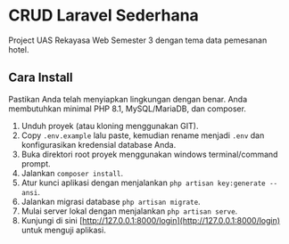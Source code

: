# CRUD Laravel Sederhana

Project UAS Rekayasa Web Semester 3 dengan tema data pemesanan hotel.

## Cara Install

Pastikan Anda telah menyiapkan lingkungan dengan benar. Anda membutuhkan minimal PHP 8.1, MySQL/MariaDB, dan composer.

1. Unduh proyek (atau kloning menggunakan GIT).
2. Copy `.env.example` lalu paste, kemudian rename menjadi `.env` dan konfigurasikan kredensial database Anda.
3. Buka direktori root proyek menggunakan windows terminal/command prompt.
4. Jalankan `composer install`.
5. Atur kunci aplikasi dengan menjalankan `php artisan key:generate --ansi`.
6. Jalankan migrasi database `php artisan migrate`.
7. Mulai server lokal dengan menjalankan `php artisan serve`.
8. Kunjungi di sini [http://127.0.0.1:8000/login](http://127.0.0.1:8000/login) untuk menguji aplikasi.
